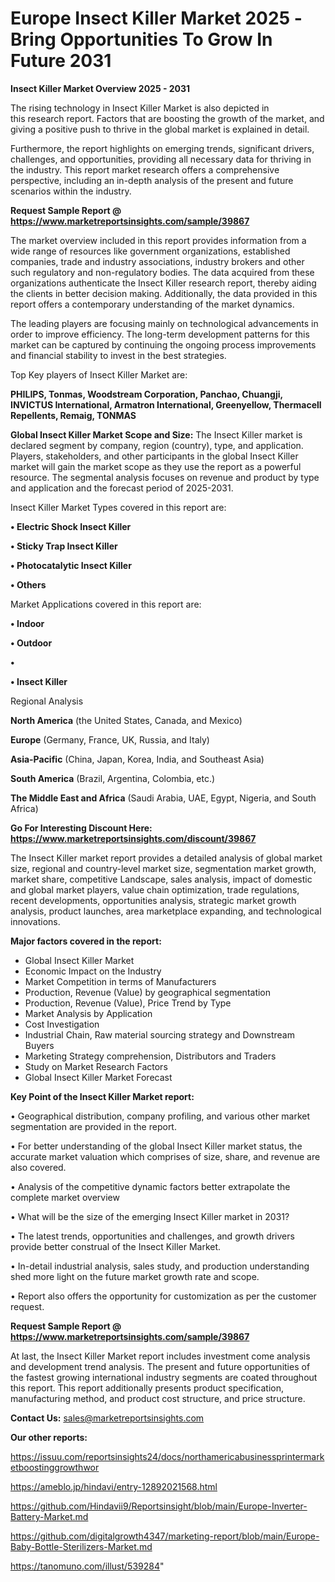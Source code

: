 # Europe Insect Killer Market 2025 -Bring Opportunities To Grow In Future 2031

<Strong> Insect Killer Market Overview 2025 - 2031</strong>

The rising technology in Insect Killer Market is also depicted in this research report. Factors that are boosting the growth of the market, and giving a positive push to thrive in the global market is explained in detail.

Furthermore, the report highlights on emerging trends, significant drivers, challenges, and opportunities, providing all necessary data for thriving in the industry. This report market research offers a comprehensive perspective, including an in-depth analysis of the present and future scenarios within the industry.

<strong>Request Sample Report @ <a href=https://www.marketreportsinsights.com/sample/39867>https://www.marketreportsinsights.com/sample/39867</a></strong>

The market overview included in this report provides information from a wide range of resources like government organizations, established companies, trade and industry associations, industry brokers and other such regulatory and non-regulatory bodies. The data acquired from these organizations authenticate the Insect Killer research report, thereby aiding the clients in better decision making. Additionally, the data provided in this report offers a contemporary understanding of the market dynamics.

The leading players are focusing mainly on technological advancements in order to improve efficiency. The long-term development patterns for this market can be captured by continuing the ongoing process improvements and financial stability to invest in the best strategies.

Top Key players of Insect Killer Market are:

<strong>PHILIPS, Tonmas, Woodstream Corporation, Panchao, Chuangji, INVICTUS International, Armatron International, Greenyellow, Thermacell Repellents, Remaig, TONMAS</strong>

<strong><b>Global Insect Killer Market Scope and Size:</b></strong>
The Insect Killer market is declared segment by company, region (country), type, and application. Players, stakeholders, and other participants in the global Insect Killer market will gain the market scope as they use the report as a powerful resource. The segmental analysis focuses on revenue and product by type and application and the forecast period of 2025-2031.

Insect Killer Market Types covered in this report are:

<strong>•  Electric Shock Insect Killer

•  Sticky Trap Insect Killer

•  Photocatalytic Insect Killer

•  Others</strong>

Market Applications covered in this report are:

<strong>•  Indoor

•  Outdoor

•  

•  Insect Killer</strong> 

Regional Analysis

<strong>North America</strong> (the United States, Canada, and Mexico)

<strong>Europe</strong> (Germany, France, UK, Russia, and Italy)

<strong>Asia-Pacific</strong> (China, Japan, Korea, India, and Southeast Asia)

<strong>South America</strong> (Brazil, Argentina, Colombia, etc.)

<strong>The Middle East and Africa</strong> (Saudi Arabia, UAE, Egypt, Nigeria, and South Africa)

<strong>Go For Interesting Discount Here: <a href=https://www.marketreportsinsights.com/discount/39867>https://www.marketreportsinsights.com/discount/39867</a></strong>

The Insect Killer market report provides a detailed analysis of global market size, regional and country-level market size, segmentation market growth, market share, competitive Landscape, sales analysis, impact of domestic and global market players, value chain optimization, trade regulations, recent developments, opportunities analysis, strategic market growth analysis, product launches, area marketplace expanding, and technological innovations.

<strong><b>Major factors covered in the report:</b></strong>
<ul>
  <li>Global Insect Killer Market </li>
  <li>Economic Impact on the Industry</li>
  <li>Market Competition in terms of Manufacturers</li>
  <li>Production, Revenue (Value) by geographical segmentation</li>
  <li>Production, Revenue (Value), Price Trend by Type</li>
  <li>Market Analysis by Application</li>
  <li>Cost Investigation</li>
  <li>Industrial Chain, Raw material sourcing strategy and Downstream Buyers</li>
  <li>Marketing Strategy comprehension, Distributors and Traders</li>
  <li>Study on Market Research Factors</li>
  <li>Global Insect Killer Market Forecast</li>
</ul>

<strong><b>Key Point of the Insect Killer Market report:</b></strong>

• Geographical distribution, company profiling, and various other market segmentation are provided in the report.

• For better understanding of the global Insect Killer market status, the accurate market valuation which comprises of size, share, and revenue are also covered.

• Analysis of the competitive dynamic factors better extrapolate the complete market overview

• What will be the size of the emerging Insect Killer market in 2031?

• The latest trends, opportunities and challenges, and growth drivers provide better construal of the Insect Killer Market.

• In-detail industrial analysis, sales study, and production understanding shed more light on the future market growth rate and scope.

• Report also offers the opportunity for customization as per the customer request.

<strong>Request Sample Report @ <a href=https://www.marketreportsinsights.com/sample/39867>https://www.marketreportsinsights.com/sample/39867</a></strong>

At last, the Insect Killer Market report includes investment come analysis and development trend analysis. The present and future opportunities of the fastest growing international industry segments are coated throughout this report. This report additionally presents product specification, manufacturing method, and product cost structure, and price structure.

<strong>Contact Us:</strong>
sales@marketreportsinsights.com

<strong>Our other reports:</strong>

<a href=https://issuu.com/reportsinsights24/docs/northamericabusinessprintermarketboostinggrowthwor>https://issuu.com/reportsinsights24/docs/northamericabusinessprintermarketboostinggrowthwor</a>

<a href=https://ameblo.jp/hindavi/entry-12892021568.html>https://ameblo.jp/hindavi/entry-12892021568.html</a>

<a href=https://github.com/Hindavii9/Reportsinsight/blob/main/Europe-Inverter-Battery-Market.md>https://github.com/Hindavii9/Reportsinsight/blob/main/Europe-Inverter-Battery-Market.md</a>

<a href=https://github.com/digitalgrowth4347/marketing-report/blob/main/Europe-Baby-Bottle-Sterilizers-Market.md>https://github.com/digitalgrowth4347/marketing-report/blob/main/Europe-Baby-Bottle-Sterilizers-Market.md</a>

<a href=https://tanomuno.com/illust/539284>https://tanomuno.com/illust/539284</a>"
